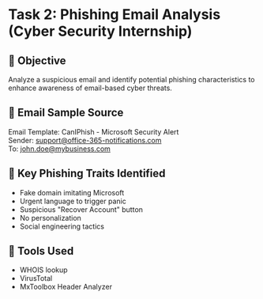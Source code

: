 # Task 2: Phishing Email Analysis (Cyber Security Internship)

## 📌 Objective
Analyze a suspicious email and identify potential phishing characteristics to enhance awareness of email-based cyber threats.

## 🧪 Email Sample Source
Email Template: CanIPhish - Microsoft Security Alert  
Sender: support@office-365-notifications.com  
To: john.doe@mybusiness.com

## 🚩 Key Phishing Traits Identified
- Fake domain imitating Microsoft
- Urgent language to trigger panic
- Suspicious "Recover Account" button
- No personalization
- Social engineering tactics

## 🧰 Tools Used
- WHOIS lookup
- VirusTotal
- MxToolbox Header Analyzer
